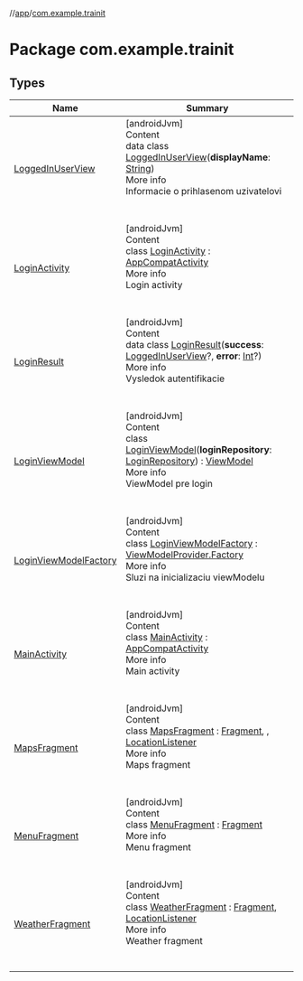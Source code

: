 //[app](../../index.md)/[com.example.trainit](index.md)



# Package com.example.trainit  


## Types  
  
|  Name |  Summary | 
|---|---|
| <a name="com.example.trainit/LoggedInUserView///PointingToDeclaration/"></a>[LoggedInUserView](-logged-in-user-view/index.md)| <a name="com.example.trainit/LoggedInUserView///PointingToDeclaration/"></a>[androidJvm]  <br>Content  <br>data class [LoggedInUserView](-logged-in-user-view/index.md)(**displayName**: [String](https://kotlinlang.org/api/latest/jvm/stdlib/kotlin/-string/index.html))  <br>More info  <br>Informacie o prihlasenom uzivatelovi  <br><br><br>|
| <a name="com.example.trainit/LoginActivity///PointingToDeclaration/"></a>[LoginActivity](-login-activity/index.md)| <a name="com.example.trainit/LoginActivity///PointingToDeclaration/"></a>[androidJvm]  <br>Content  <br>class [LoginActivity](-login-activity/index.md) : [AppCompatActivity](https://developer.android.com/reference/kotlin/androidx/appcompat/app/AppCompatActivity.html)  <br>More info  <br>Login activity  <br><br><br>|
| <a name="com.example.trainit/LoginResult///PointingToDeclaration/"></a>[LoginResult](-login-result/index.md)| <a name="com.example.trainit/LoginResult///PointingToDeclaration/"></a>[androidJvm]  <br>Content  <br>data class [LoginResult](-login-result/index.md)(**success**: [LoggedInUserView](-logged-in-user-view/index.md)?, **error**: [Int](https://kotlinlang.org/api/latest/jvm/stdlib/kotlin/-int/index.html)?)  <br>More info  <br>Vysledok autentifikacie  <br><br><br>|
| <a name="com.example.trainit/LoginViewModel///PointingToDeclaration/"></a>[LoginViewModel](-login-view-model/index.md)| <a name="com.example.trainit/LoginViewModel///PointingToDeclaration/"></a>[androidJvm]  <br>Content  <br>class [LoginViewModel](-login-view-model/index.md)(**loginRepository**: [LoginRepository](../com.example.trainit.data/-login-repository/index.md)) : [ViewModel](https://developer.android.com/reference/kotlin/androidx/lifecycle/ViewModel.html)  <br>More info  <br>ViewModel pre login  <br><br><br>|
| <a name="com.example.trainit/LoginViewModelFactory///PointingToDeclaration/"></a>[LoginViewModelFactory](-login-view-model-factory/index.md)| <a name="com.example.trainit/LoginViewModelFactory///PointingToDeclaration/"></a>[androidJvm]  <br>Content  <br>class [LoginViewModelFactory](-login-view-model-factory/index.md) : [ViewModelProvider.Factory](https://developer.android.com/reference/kotlin/androidx/lifecycle/ViewModelProvider.Factory.html)  <br>More info  <br>Sluzi na inicializaciu viewModelu  <br><br><br>|
| <a name="com.example.trainit/MainActivity///PointingToDeclaration/"></a>[MainActivity](-main-activity/index.md)| <a name="com.example.trainit/MainActivity///PointingToDeclaration/"></a>[androidJvm]  <br>Content  <br>class [MainActivity](-main-activity/index.md) : [AppCompatActivity](https://developer.android.com/reference/kotlin/androidx/appcompat/app/AppCompatActivity.html)  <br>More info  <br>Main activity  <br><br><br>|
| <a name="com.example.trainit/MapsFragment///PointingToDeclaration/"></a>[MapsFragment](-maps-fragment/index.md)| <a name="com.example.trainit/MapsFragment///PointingToDeclaration/"></a>[androidJvm]  <br>Content  <br>class [MapsFragment](-maps-fragment/index.md) : [Fragment](https://developer.android.com/reference/kotlin/androidx/fragment/app/Fragment.html), , [LocationListener](https://developer.android.com/reference/kotlin/android/location/LocationListener.html)  <br>More info  <br>Maps fragment  <br><br><br>|
| <a name="com.example.trainit/MenuFragment///PointingToDeclaration/"></a>[MenuFragment](-menu-fragment/index.md)| <a name="com.example.trainit/MenuFragment///PointingToDeclaration/"></a>[androidJvm]  <br>Content  <br>class [MenuFragment](-menu-fragment/index.md) : [Fragment](https://developer.android.com/reference/kotlin/androidx/fragment/app/Fragment.html)  <br>More info  <br>Menu fragment  <br><br><br>|
| <a name="com.example.trainit/WeatherFragment///PointingToDeclaration/"></a>[WeatherFragment](-weather-fragment/index.md)| <a name="com.example.trainit/WeatherFragment///PointingToDeclaration/"></a>[androidJvm]  <br>Content  <br>class [WeatherFragment](-weather-fragment/index.md) : [Fragment](https://developer.android.com/reference/kotlin/androidx/fragment/app/Fragment.html), [LocationListener](https://developer.android.com/reference/kotlin/android/location/LocationListener.html)  <br>More info  <br>Weather fragment  <br><br><br>|

